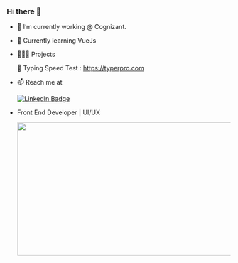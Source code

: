 ### Hi there 👋

- 🔭 I’m currently working @ Cognizant. 

- 🌱 Currently learning VueJs

- 👨🏽‍💻 Projects  

     🚩 Typing Speed Test : https://typerpro.com

- 📫 Reach me at

     <div id="badges">
       <a href="https://www.linkedin.com/in/karthikvijaydev">
       <img src="https://img.shields.io/badge/LinkedIn-blue?style=for-the-badge&logo=linkedin&logoColor=white" alt="LinkedIn Badge"/>
       </a>
     </div>

- Front End Developer | UI/UX 

   <div align="center">
    <img src="https://media.giphy.com/media/dWesBcTLavkZuG35MI/giphy.gif" width="600" height="300"/>
   </div> 

